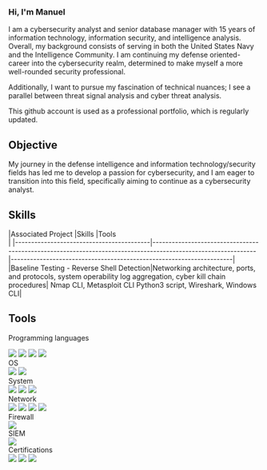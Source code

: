### Hi, I'm Manuel
I am a cybersecurity analyst and senior database manager with 15 years of information technology, information security, and intelligence analysis. Overall, my background consists of serving in both the United States Navy and the Intelligence Community. I am continuing my defense oriented-career into the cybersecurity realm, determined to make myself a more well-rounded security professional. 

Additionally, I want to pursue my fascination of technical nuances; I see a parallel between threat signal analysis and cyber threat analysis.

This github account is used as a professional portfolio, which is regularly updated.

## Objective
My journey in the defense intelligence and information technology/security fields has led me to develop a passion for cybersecurity, and I am eager to transition into this field, specifically aiming to continue as a cybersecurity analyst.

## Skills
|Associated Project                        |Skills                                                                                                        |Tools                                                     
           |
|------------------------------------------|--------------------------------------------------------------------------------------------------------------|---------------------------------------------------------------------|
|Baseline Testing - Reverse Shell Detection|Networking architecture, ports, and protocols, system operability log aggregation, cyber kill chain procedures| Nmap CLI, Metasploit CLI Python3 script, Wireshark, Windows CLI|  


## Tools
Programming languages
<div>
<img src="https://img.shields.io/badge/-HTML5-E34F26?style=for-the-badge&logo=HTML5&logoColor=white" />
<img src="https://img.shields.io/badge/-CSS3-1572B6?style=for-the-badge&logo=CSS3&logoColor=white" />
<img src="https://img.shields.io/badge/-JavaScript-F7DF1E?style=for-the-badge&logo=JavaScript&logoColor=black" />
<img src="https://img.shields.io/badge/-Python-3776AB?style=for-the-badge&logo=Python&logoColor=white" />
</div>
OS
<div>
<img src="https://img.shields.io/badge/-Windows-0078D6?&style=for-the-badge&logo=Windows&logoColor=lightblue" />
<img src="https://img.shields.io/badge/-Linux-FCC624?&style=for-the-badge&logo=Linux&logoColor=black" />
</div>
System
<div>
<img src="https://img.shields.io/badge/-Active%20Directory-0052CC?style=for-the-badge&logo=Active%20Directory&logoColor=white" />
<img src="https://img.shields.io/badge/-PowerShell-5391FE?&style=for-the-badge&logo=PowerShell&logoColor=white" />
<img src="https://img.shields.io/badge/-Linux%20CLI-FCC624?&style=for-the-badge&logo=Linux&logoColor=black" />
</div>
Network
<div>
<img src="https://img.shields.io/badge/-Nessus-339933?style=for-the-badge&logo=Nessus&logoColor=white" />
<img src="https://img.shields.io/badge/-Wireshark-1679A7?&style=for-the-badge&logo=Wireshark&logoColor=white" />
<img src="https://img.shields.io/badge/-Nmap-000000?&style=for-the-badge&logo=Nmap&logoColor=white" />
<img src="https://img.shields.io/badge/-Zenmap-000000?&style=for-the-badge&logo=Zenmap&logoColor=white" />
</div>
Firewall
<div>
<img src="https://img.shields.io/badge/-pfSense-00A4EF?&style=for-the-badge&logo=pfSense&logoColor=white" />
</div>
SIEM
<div>
<img src="https://img.shields.io/badge/-Splunk-FF0000?&style=for-the-badge&logo=Splunk&logoColor=white" />
</div>
Certifications
<div>
<img src="https://img.shields.io/badge/-Security%2B-FF0000?&style=for-the-badge&logo=CompTIA&logoColor=white" />
<img src="https://img.shields.io/badge/-CEH-006400?&style=for-the-badge&logo=EC&logoColor=white" />
<img src="https://img.shields.io/badge/-Google%20Cybersecurity%20Professional%20Certificate-FFAE42?&style=for-the-badge&logo=Google&logoColor=white" />
</div>
<!--
**DominCyber/DominCyber** is a ✨ _special_ ✨ repository because its `README.md` (this file) appears on your GitHub profile.


